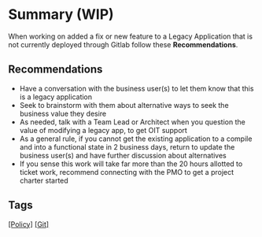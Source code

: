 # Summary (WIP)

When working on added a fix or new feature to a Legacy Application that is not currently deployed through Gitlab follow these **Recommendations**.

## Recommendations
- Have a conversation with the business user(s) to let them know that this is a legacy application
- Seek to brainstorm with them about alternative ways to seek the business value they desire
- As needed, talk with a Team Lead or Architect when you question the value of modifying a legacy app, to get OIT support
- As a general rule, if you cannot get the existing application to a compile and into a functional state in 2 business days, return to update the business user(s) and have further discussion about alternatives
- If you sense this work will take far more than the 20 hours allotted to ticket work, recommend connecting with the PMO to get a project charter started

## Tags
[[Policy]](https://code.cmich.edu/search?project_id=365&repository_ref=master&scope=wiki_blobs&search=PolicyTag)
[[Git]](https://code.cmich.edu/search?project_id=365&repository_ref=master&scope=wiki_blobs&search=GitTag)
